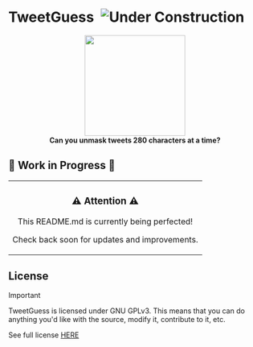# TweetGuess <img src="https://img.shields.io/badge/status-under%20construction-yellow" alt="Under Construction">
 
<p align="center">
<img src="https://github.com/user-attachments/assets/54cd1917-de5c-49b5-9fe0-428f417e0813" width="200" height="200"><br/>
<strong>Can you unmask tweets 280 characters at a time?</strong>
<br/>
</p>

## 🚧 Work in Progress 🚧  
<div align="center">
  <table> <tr> <td align="center"> <h3>⚠️ Attention ⚠️</h3> <p>This README.md is currently being perfected!</p> <p>Check back soon for updates and improvements.</p> </td> </tr> </table>
</div> 
  
## License
> [!IMPORTANT]
> TweetGuess is licensed under GNU GPLv3. This means that you can do anything you'd like with the source, modify it, contribute to it, etc.
> 
> See full license [HERE](https://github.com/alienator88/Sentinel/blob/main/LICENSE.md)
> 
